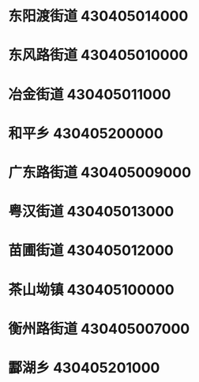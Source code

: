 # 东阳渡街道 430405014000
# 东风路街道 430405010000
# 冶金街道 430405011000
# 和平乡 430405200000
# 广东路街道 430405009000
# 粤汉街道 430405013000
# 苗圃街道 430405012000
# 茶山坳镇 430405100000
# 衡州路街道 430405007000
# 酃湖乡 430405201000
